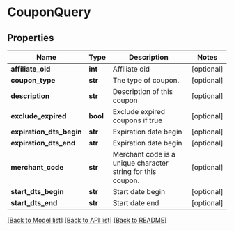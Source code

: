 # CouponQuery

## Properties
Name | Type | Description | Notes
------------ | ------------- | ------------- | -------------
**affiliate_oid** | **int** | Affiliate oid | [optional] 
**coupon_type** | **str** | The type of coupon. | [optional] 
**description** | **str** | Description of this coupon | [optional] 
**exclude_expired** | **bool** | Exclude expired coupons if true | [optional] 
**expiration_dts_begin** | **str** | Expiration date begin | [optional] 
**expiration_dts_end** | **str** | Expiration date begin | [optional] 
**merchant_code** | **str** | Merchant code is a unique character string for this coupon. | [optional] 
**start_dts_begin** | **str** | Start date begin | [optional] 
**start_dts_end** | **str** | Start date end | [optional] 

[[Back to Model list]](../README.md#documentation-for-models) [[Back to API list]](../README.md#documentation-for-api-endpoints) [[Back to README]](../README.md)


